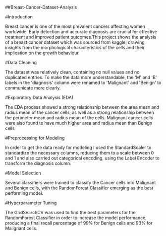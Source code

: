 ##Breast-Cancer-Dataset-Analysis

#Introduction

Breast cancer is one of the most prevalent cancers affecting women worldwide. Early detection and accurate diagnosis are crucial for effective treatment and improved patient outcomes.This project shows the analysis of a breast cancer dataset which was sourced from kaggle, drawing insights from the morphological characteristics of the cells and their implication on the growth behaviour. 

#Data Cleaning

The dataset was relatively clean, containing no null values and no duplicated entries. To make the data more understandable, the 'M' and 'B' labels in the 'diagnosis' column were renamed to 'Malignant' and 'Benign' to communicate more clearly.

#Exploratory Data Analysis (EDA)

The EDA process showed a strong relationship between the area mean and radius mean of the cancer cells, as well as a strong relationship between the perimeter mean and radius mean of the cells. Malignant cancer cells were also found to have much higher area and radius mean than Benign cells

#Preprocessing for Modeling

In order to get the data ready for modeling I used the StandardScaler to standardize the necessary columns, reducing them to a scale between 0 and 1 and also carried out categorical encoding, using the Label Encoder to transform the diagnosis column.

#Model Selection

Several classifiers were trained to classify the Cancer cells into Malignant and Benign cells, with the RandomForest Classifier emerging as the best performing model.

#Hyperparameter Tuning

The GridSearchCV was used to find the best parameters for the RandomForest Classifier in order to increase the model performance, producing a final recall percentage of 99% for Benign cells and 93% for Malignant cells.

